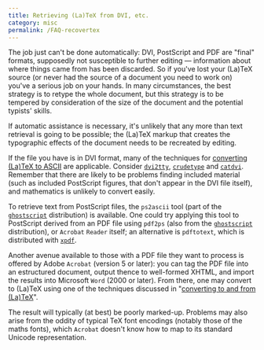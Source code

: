 ```yaml
---
title: Retrieving (La)TeX from DVI, etc.
category: misc
permalink: /FAQ-recovertex
---
```


The job just can't be done automatically: DVI, PostScript and
PDF are "final" formats, supposedly not susceptible to
further editing&nbsp;&mdash; information about where things came from has been
discarded.  So if you've lost your (La)TeX source (or never
had the source of a document you need to work on) you've a serious job
on your hands.  In many circumstances, the best strategy is to retype
the whole document, but this strategy is to be tempered by consideration
of the size of the document and the potential typists' skills.

If automatic assistance is necessary, it's unlikely that any more than
text retrieval is going to be possible; the (La)TeX markup that creates
the typographic effects of the document needs to be recreated by editing.

If the file you have is in DVI format, many of the techniques for
[converting (La)TeX to ASCII](FAQ-toascii) are applicable.  Consider
[`dvi2tty`](https://www.ctan.org/pkg/dvi2tty),
[`crudetype`](https://www.ctan.org/pkg/crudetype) and
[`catdvi`](https://www.ctan.org/pkg/catdvi).  Remember that there are
likely to be problems finding included material (such as included PostScript
figures, that don't appear in the DVI file itself), and mathematics is
unlikely to convert easily.

To retrieve text from PostScript files, the
`ps2ascii` tool (part of the [`ghostscript`](https://www.ghostscript.com/)
distribution) is available.  One could try applying this tool to
PostScript derived from an PDF file using `pdf2ps` (also
from the [`ghostscript`](https://www.ghostscript.com/)
distribution), or `Acrobat` `Reader` itself; an alternative is `pdftotext`,
which is distributed with [`xpdf`](http://www.xpdfreader.com/).

Another avenue available to those with a PDF file they want to
process is offered by Adobe `Acrobat` (version 5 or later):
you can tag the PDF file into an estructured document, output
thence to well-formed XHTML, and import the results into
Microsoft `Word` (2000 or later).  From there, one may
convert to (La)TeX using one of the techniques discussed in
"[converting to and from (La)TeX](FAQ-fmtconv)".

The result will typically (at best) be poorly marked-up.  Problems may
also arise from the oddity of typical TeX font encodings (notably
those of the maths fonts), which `Acrobat` doesn't know how
to map to its standard Unicode representation.

